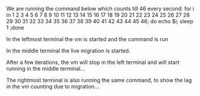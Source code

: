 We are running the command below which counts till 46 every second:
for i in 1 2 3 4 5 6 7 8 9 10 11 12 13 14 15 16 17 18 19 20 21 22 23 24 25 26 27 28 29 30 31 32 33 34 35 36 37 38 39 40 41 42 43 44 45 46; do echo $i; sleep 1 ;done

In the leftmost terminal the vm is started and the command is run

In the middle terminal the live migration is started.

After a few iterations, the vm will stop in the left terminal and will start running in the middle terminal...

The rightmost terminal is also running the same command, to show the lag in the vm counting due to migration...